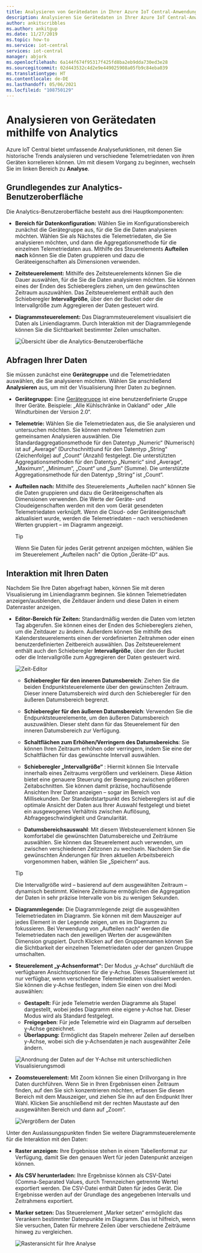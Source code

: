 ```yaml
---
title: Analysieren von Gerätedaten in Ihrer Azure IoT Central-Anwendung | Microsoft-Dokumentation
description: Analysieren Sie Gerätedaten in Ihrer Azure IoT Central-Anwendung.
author: ankitscribbles
ms.author: ankitgup
ms.date: 11/27/2019
ms.topic: how-to
ms.service: iot-central
services: iot-central
manager: abjork
ms.openlocfilehash: 6a144f674f95317f425fd8ba2eb9dda730ed3e28
ms.sourcegitcommit: 02d443532c4d2e9e449025908a05fb9c84eba039
ms.translationtype: HT
ms.contentlocale: de-DE
ms.lasthandoff: 05/06/2021
ms.locfileid: "108750129"
---
```

# <a name="how-to-use-analytics-to-analyze-device-data"></a>Analysieren von Gerätedaten mithilfe von Analytics

Azure IoT Central bietet umfassende Analysefunktionen, mit denen Sie historische Trends analysieren und verschiedene Telemetriedaten von ihren Geräten korrelieren können. Um mit diesem Vorgang zu beginnen, wechseln Sie im linken Bereich zu **Analyse**.

## <a name="understanding-the-analytics-ui"></a>Grundlegendes zur Analytics-Benutzeroberfläche
Die Analytics-Benutzeroberfläche besteht aus drei Hauptkomponenten:
- **Bereich für Datenkonfiguration:** Wählen Sie im Konfigurationsbereich zunächst die Gerätegruppe aus, für die Sie die Daten analysieren möchten. Wählen Sie als Nächstes die Telemetriedaten, die Sie analysieren möchten, und dann die Aggregationsmethode für die einzelnen Telemetriedaten aus. Mithilfe des Steuerelements **Aufteilen nach** können Sie die Daten gruppieren und dazu die Geräteeigenschaften als Dimensionen verwenden.

- **Zeitsteuerelement:** Mithilfe des Zeitsteuerelements können Sie die Dauer auswählen, für die Sie die Daten analysieren möchten. Sie können eines der Enden des Schiebereglers ziehen, um den gewünschten Zeitraum auszuwählen. Das Zeitsteuerelement enthält auch den Schieberegler **Intervallgröße**, über den der Bucket oder die Intervallgröße zum Aggregieren der Daten gesteuert wird. 

- **Diagrammsteuerelement:** Das Diagrammsteuerelement visualisiert die Daten als Liniendiagramm. Durch Interaktion mit der Diagrammlegende können Sie die Sichtbarkeit bestimmter Zeilen umschalten. 


  ![Übersicht über die Analytics-Benutzeroberfläche](media/howto-create-analytics/analyticsui.png)


## <a name="querying-your-data"></a>Abfragen Ihrer Daten

Sie müssen zunächst eine **Gerätegruppe** und die Telemetriedaten auswählen, die Sie analysieren möchten. Wählen Sie anschließend **Analysieren** aus, um mit der Visualisierung Ihrer Daten zu beginnen.

- **Gerätegruppe:** Eine [Gerätegruppe](tutorial-use-device-groups.md) ist eine benutzerdefinierte Gruppe Ihrer Geräte. Beispiele: „Alle Kühlschränke in Oakland“ oder „Alle Windturbinen der Version 2.0“.

- **Telemetrie:** Wählen Sie die Telemetriedaten aus, die Sie analysieren und untersuchen möchten. Sie können mehrere Telemetrien zum gemeinsamen Analysieren auswählen. Die Standardaggregationsmethode für den Datentyp „Numeric“ (Numerisch) ist auf „Average“ (Durchschnitt)und für den Datentyp „String“ (Zeichenfolge) auf „Count“ (Anzahl) festgelegt. Die unterstützten Aggregationsmethoden für den Datentyp „Numeric“ sind „Average“, „Maximum“, „Minimum“, „Count“ und „Sum“ (Summe).  Die unterstützte Aggregationsmethode für den Datentyp „String“ ist „Count“.

- **Aufteilen nach:** Mithilfe des Steuerelements „Aufteilen nach“ können Sie die Daten gruppieren und dazu die Geräteeigenschaften als Dimensionen verwenden. Die Werte der Geräte- und Cloudeigenschaften werden mit den vom Gerät gesendeten Telemetriedaten verknüpft. Wenn die Cloud- oder Geräteeigenschaft aktualisiert wurde, werden die Telemetriedaten – nach verschiedenen Werten gruppiert – im Diagramm angezeigt.

    > [!TIP]
    > Wenn Sie Daten für jedes Gerät getrennt anzeigen möchten, wählen Sie im Steuerelement „Aufteilen nach" die Option „Geräte-ID“ aus.

## <a name="interacting-with-your-data"></a>Interaktion mit Ihren Daten

Nachdem Sie Ihre Daten abgefragt haben, können Sie mit deren Visualisierung im Liniendiagramm beginnen. Sie können Telemetriedaten anzeigen/ausblenden, die Zeitdauer ändern und diese Daten in einem Datenraster anzeigen.

- **Editor-Bereich für Zeiten:** Standardmäßig werden die Daten vom letzten Tag abgerufen. Sie können eines der Enden des Schiebereglers ziehen, um die Zeitdauer zu ändern. Außerdem können Sie mithilfe des Kalendersteuerelements einen der vordefinierten Zeitrahmen oder einen benutzerdefinierten Zeitbereich auswählen. Das Zeitsteuerelement enthält auch den Schieberegler **Intervallgröße**, über den der Bucket oder die Intervallgröße zum Aggregieren der Daten gesteuert wird.

    ![Zeit-Editor](media/howto-create-analytics/timeeditorpanel.png)

    - **Schieberegler für den inneren Datumsbereich**: Ziehen Sie die beiden Endpunktsteuerelemente über den gewünschten Zeitraum. Dieser innere Datumsbereich wird durch den Schieberegler für den äußeren Datumsbereich begrenzt.
    
   
    - **Schieberegler für den äußeren Datumsbereich**: Verwenden Sie die Endpunktsteuerelemente, um den äußeren Datumsbereich auszuwählen. Dieser steht dann für das Steuerelement für den inneren Datumsbereich zur Verfügung.

    - **Schaltflächen zum Erhöhen/Verringern des Datumsbereichs**: Sie können Ihren Zeitraum erhöhen oder verringern, indem Sie eine der Schaltflächen für das gewünschte Intervall auswählen.

    - **Schieberegler „Intervallgröße“** : Hiermit können Sie Intervalle innerhalb eines Zeitraums vergrößern und verkleinern. Diese Aktion bietet eine genauere Steuerung der Bewegung zwischen größeren Zeitabschnitten. Sie können damit präzise, hochauflösende Ansichten Ihrer Daten anzeigen – sogar im Bereich von Millisekunden. Der Standardstartpunkt des Schiebereglers ist auf die optimale Ansicht der Daten aus Ihrer Auswahl festgelegt und bietet ein ausgewogenes Verhältnis zwischen Auflösung, Abfragegeschwindigkeit und Granularität.
    
    - **Datumsbereichsauswahl**: Mit diesem Websteuerelement können Sie komfortabel die gewünschten Datumsbereiche und Zeiträume auswählen. Sie können das Steuerelement auch verwenden, um zwischen verschiedenen Zeitzonen zu wechseln. Nachdem Sie die gewünschten Änderungen für Ihren aktuellen Arbeitsbereich vorgenommen haben, wählen Sie „Speichern“ aus.

    > [!TIP]
    > Die Intervallgröße wird – basierend auf dem ausgewählten Zeitraum – dynamisch bestimmt. Kleinere Zeiträume ermöglichen die Aggregation der Daten in sehr präzise Intervalle von bis zu wenigen Sekunden.


- **Diagrammlegende:** Die Diagrammlegende zeigt die ausgewählten Telemetriedaten im Diagramm. Sie können mit dem Mauszeiger auf jedes Element in der Legende zeigen, um es im Diagramm zu fokussieren. Bei Verwendung von „Aufteilen nach“ werden die Telemetriedaten nach den jeweiligen Werten der ausgewählten Dimension gruppiert. Durch Klicken auf den Gruppennamen können Sie die Sichtbarkeit der einzelnen Telemetriedaten oder der ganzen Gruppe umschalten.  


- **Steuerelement „y-Achsenformat“:** Der Modus „y-Achse“ durchläuft die verfügbaren Ansichtsoptionen für die y-Achse. Dieses Steuerelement ist nur verfügbar, wenn verschiedene Telemetriedaten visualisiert werden. Sie können die y-Achse festlegen, indem Sie einen von drei Modi auswählen:

    - **Gestapelt:** Für jede Telemetrie werden Diagramme als Stapel dargestellt, wobei jedes Diagramm eine eigene y-Achse hat. Dieser Modus wird als Standard festgelegt.
    - **Freigegeben**: Für jede Telemetrie wird ein Diagramm auf derselben y-Achse gezeichnet.
    - **Überlappung:** Ermöglicht das Stapeln mehrerer Zeilen auf derselben y-Achse, wobei sich die y-Achsendaten je nach ausgewählter Zeile ändern.

  ![Anordnung der Daten auf der Y-Achse mit unterschiedlichen Visualisierungsmodi](media/howto-create-analytics/yaxiscontrol.png)

- **Zoomsteuerelement:** Mit Zoom können Sie einen Drillvorgang in Ihre Daten durchführen. Wenn Sie in Ihren Ergebnissen einen Zeitraum finden, auf den Sie sich konzentrieren möchten, erfassen Sie diesen Bereich mit dem Mauszeiger, und ziehen Sie ihn auf den Endpunkt Ihrer Wahl. Klicken Sie anschließend mit der rechten Maustaste auf den ausgewählten Bereich und dann auf „Zoom“.

  ![Vergrößern der Daten](media/howto-create-analytics/zoom.png)

Unter den Auslassungspunkten finden Sie weitere Diagrammsteuerelemente für die Interaktion mit den Daten:

- **Raster anzeigen:** Ihre Ergebnisse stehen in einem Tabellenformat zur Verfügung, damit Sie den genauen Wert für jeden Datenpunkt anzeigen können.

- **Als CSV herunterladen:** Ihre Ergebnisse können als CSV-Datei (Comma-Separated Values, durch Trennzeichen getrennte Werte) exportiert werden. Die CSV-Datei enthält Daten für jedes Gerät. Die Ergebnisse werden auf der Grundlage des angegebenen Intervalls und Zeitrahmens exportiert. 

- **Marker setzen:** Das Steuerelement „Marker setzen“ ermöglicht das Verankern bestimmter Datenpunkte im Diagramm. Das ist hilfreich, wenn Sie versuchen, Daten für mehrere Zeilen über verschiedene Zeiträume hinweg zu vergleichen.

  ![Rasteransicht für Ihre Analyse](media/howto-create-analytics/additionalchartcontrols.png)
